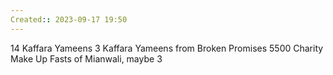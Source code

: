 ```yaml
---
Created:: 2023-09-17 19:50 
---
```

14 Kaffara Yameens
3 Kaffara Yameens from Broken Promises
5500 Charity 
Make Up Fasts of Mianwali, maybe 3


